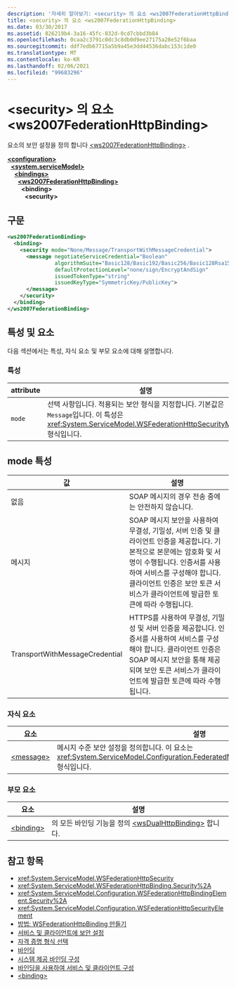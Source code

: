 ```yaml
---
description: '자세히 알아보기: <security> 의 요소 <ws2007FederationHttpBinding>'
title: <security> 의 요소 <ws2007FederationHttpBinding>
ms.date: 03/30/2017
ms.assetid: 826219b4-3a16-45fc-832d-0cd7cbbd3b84
ms.openlocfilehash: 0caa2c3791c0dc3c8db0d9ee27175a28e52f6baa
ms.sourcegitcommit: ddf7edb67715a5b9a45e3dd44536dabc153c1de0
ms.translationtype: MT
ms.contentlocale: ko-KR
ms.lasthandoff: 02/06/2021
ms.locfileid: "99683296"
---
```

# <a name="security-element-of-ws2007federationhttpbinding"></a>\<security> 의 요소 \<ws2007FederationHttpBinding>

요소의 보안 설정을 정의 합니다 [\<ws2007FederationHttpBinding>](ws2007federationhttpbinding.md) .  
  
[**\<configuration>**](../configuration-element.md)\
&nbsp;&nbsp;[**\<system.serviceModel>**](system-servicemodel.md)\
&nbsp;&nbsp;&nbsp;&nbsp;[**\<bindings>**](bindings.md)\
&nbsp;&nbsp;&nbsp;&nbsp;&nbsp;&nbsp;[**\<ws2007FederationHttpBinding>**](ws2007federationhttpbinding.md)\
&nbsp;&nbsp;&nbsp;&nbsp;&nbsp;&nbsp;&nbsp;&nbsp;**\<binding>**\
&nbsp;&nbsp;&nbsp;&nbsp;&nbsp;&nbsp;&nbsp;&nbsp;&nbsp;&nbsp;**\<security>**  
  
## <a name="syntax"></a>구문  
  
```xml  
<ws2007FederationBinding>
  <binding>
    <security mode="None/Message/TransportWithMessageCredential">
      <message negotiateServiceCredential="Boolean"
               algorithmSuite="Basic128/Basic192/Basic256/Basic128Rsa15/  Basic256Rsa15/TripleDes/TripleDesRsa15/Basic128Sha256/Basic192Sha256/TripleDesSha256/Basic128Sha256Rsa15/Basic192Sha256Rsa15/Basic256Sha256Rsa15/TripleDesSha256Rsa15"
               defaultProtectionLevel="none/sign/EncryptAndSign"
               issuedTokenType="string"
               issuedKeyType="SymmetricKey/PublicKey">
      </message>
    </security>
  </binding>
</ws2007FederationBinding>
```  
  
## <a name="attributes-and-elements"></a>특성 및 요소  

 다음 섹션에서는 특성, 자식 요소 및 부모 요소에 대해 설명합니다.  
  
### <a name="attributes"></a>특성  
  
|attribute|설명|  
|---------------|-----------------|  
|`mode`|선택 사항입니다. 적용되는 보안 형식을 지정합니다. 기본값은 `Message`입니다. 이 특성은 <xref:System.ServiceModel.WSFederationHttpSecurityMode> 형식입니다.|  
  
## <a name="mode-attribute"></a>mode 특성  
  
|값|설명|  
|-----------|-----------------|  
|없음|SOAP 메시지의 경우 전송 중에는 안전하지 않습니다.|  
|메시지|SOAP 메시지 보안을 사용하여 무결성, 기밀성, 서버 인증 및 클라이언트 인증을 제공합니다. 기본적으로 본문에는 암호화 및 서명이 수행됩니다. 인증서를 사용하여 서비스를 구성해야 합니다. 클라이언트 인증은 보안 토큰 서비스가 클라이언트에 발급한 토큰에 따라 수행됩니다.|  
|TransportWithMessageCredential|HTTPS를 사용하여 무결성, 기밀성 및 서버 인증을 제공합니다. 인증서를 사용하여 서비스를 구성해야 합니다. 클라이언트 인증은 SOAP 메시지 보안을 통해 제공되며 보안 토큰 서비스가 클라이언트에 발급한 토큰에 따라 수행됩니다.|  
  
### <a name="child-elements"></a>자식 요소  
  
|요소|설명|  
|-------------|-----------------|  
|[\<message>](message-of-ws2007httpbinding.md)|메시지 수준 보안 설정을 정의합니다. 이 요소는 <xref:System.ServiceModel.Configuration.FederatedMessageSecurityOverHttpElement> 형식입니다.|  
  
### <a name="parent-elements"></a>부모 요소  
  
|요소|설명|  
|-------------|-----------------|  
|[\<binding>](bindings.md)|의 모든 바인딩 기능을 정의 [\<wsDualHttpBinding>](wsdualhttpbinding.md) 합니다.|  
  
## <a name="see-also"></a>참고 항목

- <xref:System.ServiceModel.WSFederationHttpSecurity>
- <xref:System.ServiceModel.WSFederationHttpBinding.Security%2A>
- <xref:System.ServiceModel.Configuration.WSFederationHttpBindingElement.Security%2A>
- <xref:System.ServiceModel.Configuration.WSFederationHttpSecurityElement>
- [방법: WSFederationHttpBinding 만들기](../../../wcf/feature-details/how-to-create-a-wsfederationhttpbinding.md)
- [서비스 및 클라이언트에 보안 설정](../../../wcf/feature-details/securing-services-and-clients.md)
- [자격 증명 형식 선택](../../../wcf/feature-details/selecting-a-credential-type.md)
- [바인딩](../../../wcf/bindings.md)
- [시스템 제공 바인딩 구성](../../../wcf/feature-details/configuring-system-provided-bindings.md)
- [바인딩을 사용하여 서비스 및 클라이언트 구성](../../../wcf/using-bindings-to-configure-services-and-clients.md)
- [\<binding>](bindings.md)
